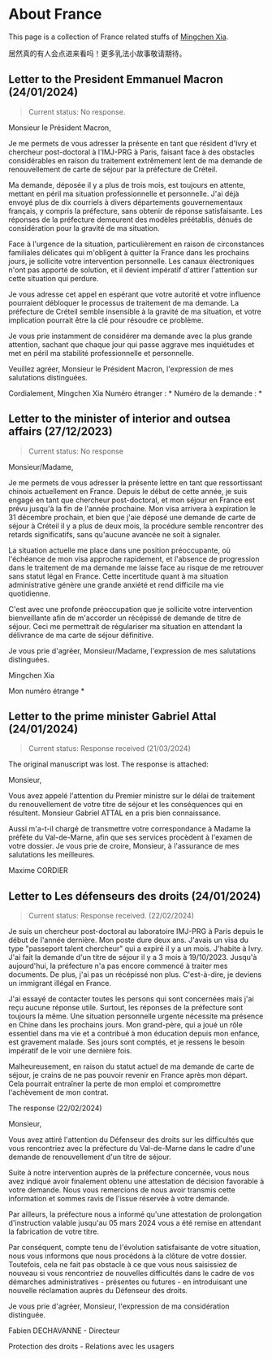 # About France

This page is a collection of France related stuffs of [Mingchen Xia](readme.md). 

居然真的有人会点进来看吗！更多乳法小故事敬请期待。

## Letter to the President Emmanuel Macron (24/01/2024)

> Current status: No response.

Monsieur le Président Macron,

Je me permets de vous adresser la présente en tant que résident d'Ivry et chercheur post-doctoral à l'IMJ-PRG à Paris, faisant face à des obstacles considérables en raison du traitement extrêmement lent de ma demande de renouvellement de carte de séjour par la préfecture de Créteil.

Ma demande, déposée il y a plus de trois mois, est toujours en attente, mettant en péril ma situation professionnelle et personnelle. J'ai déjà envoyé plus de dix courriels à divers départements gouvernementaux français, y compris la préfecture, sans obtenir de réponse satisfaisante. Les réponses de la préfecture demeurent des modèles préétablis, dénués de considération pour la gravité de ma situation.

Face à l'urgence de la situation, particulièrement en raison de circonstances familiales délicates qui m'obligent à quitter la France dans les prochains jours, je sollicite votre intervention personnelle. Les canaux électroniques n'ont pas apporté de solution, et il devient impératif d'attirer l'attention sur cette situation qui perdure.

Je vous adresse cet appel en espérant que votre autorité et votre influence pourraient débloquer le processus de traitement de ma demande. La préfecture de Créteil semble insensible à la gravité de ma situation, et votre implication pourrait être la clé pour résoudre ce problème.

Je vous prie instamment de considérer ma demande avec la plus grande attention, sachant que chaque jour qui passe aggrave mes inquiétudes et met en péril ma stabilité professionnelle et personnelle.

Veuillez agréer, Monsieur le Président Macron, l'expression de mes salutations distinguées.

Cordialement,
Mingchen Xia
Numéro étranger : *
Numéro de la demande : *

## Letter to the minister of interior and outsea affairs (27/12/2023)

> Current status: No response

Monsieur/Madame,

Je me permets de vous adresser la présente lettre en tant que ressortissant chinois actuellement en France. Depuis le début de cette année, je suis engagé en tant que chercheur post-doctoral, et mon séjour en France est prévu jusqu'à la fin de l'année prochaine. Mon visa arrivera à expiration le 31 décembre prochain, et bien que j'aie déposé une demande de carte de séjour à Créteil il y a plus de deux mois, la procédure semble rencontrer des retards significatifs, sans qu'aucune avancée ne soit à signaler.

La situation actuelle me place dans une position préoccupante, où l'échéance de mon visa approche rapidement, et l'absence de progression dans le traitement de ma demande me laisse face au risque de me retrouver sans statut légal en France. Cette incertitude quant à ma situation administrative génère une grande anxiété et rend difficile ma vie quotidienne.

C'est avec une profonde préoccupation que je sollicite votre intervention bienveillante afin de m'accorder un récépissé de demande de titre de séjour. Ceci me permettrait de régulariser ma situation en attendant la délivrance de ma carte de séjour définitive.

Je vous prie d'agréer, Monsieur/Madame, l'expression de mes salutations distinguées.

Mingchen Xia

Mon numéro étrange *

## Letter to the prime minister Gabriel Attal (24/01/2024)

> Current status: Response received (21/03/2024)

The original manuscript was lost. The response is attached:

Monsieur,

Vous avez appelé l'attention du Premier ministre sur le délai de traitement du renouvellement de votre titre de séjour et les conséquences qui en résultent.
Monsieur Gabriel ATTAL en a pris bien connaissance.

Aussi m'a-t-il chargé de transmettre votre correspondance à Madame la préfète du Val-de-Marne, afin que ses services procèdent à l'examen de votre dossier.
Je vous prie de croire, Monsieur, à l'assurance de mes salutations les meilleures.

Maxime CORDIER

## Letter to Les défenseurs des droits (24/01/2024)

> Current status: Response received. (22/02/2024)

Je suis un chercheur post-doctoral au laboratoire IMJ-PRG à Paris depuis le début de l'année dernière. Mon poste dure deux ans. J'avais un visa du type "passeport talent chercheur" qui a expiré il y a un mois.
J'habite à Ivry. J'ai fait la demande d'un titre de séjour il y a 3 mois à 19/10/2023. Jusqu'à aujourd'hui, la préfecture n'a pas encore commencé à traiter mes documents.
De plus, j'ai pas un récépissé non plus. C'est-à-dire, je deviens un immigrant illégal en France.

J'ai essayé de contacter toutes les persons qui sont concernées mais j'ai reçu aucune réponse utile. Surtout, les réponses de la préfecture sont toujours la même.
Une situation personnelle urgente nécessite ma présence en Chine dans les prochains jours. Mon grand-père, qui a joué un rôle essentiel dans ma vie et a contribué à mon éducation depuis mon enfance, est gravement malade. Ses jours sont comptés, et je ressens le besoin impératif de le voir une dernière fois.

Malheureusement, en raison du statut actuel de ma demande de carte de séjour, je crains de ne pas pouvoir revenir en France après mon départ. Cela pourrait entraîner la perte de mon emploi et compromettre l'achèvement de mon contrat.

The response (22/02/2024)

Monsieur,

Vous avez attiré l'attention du Défenseur des droits sur les difficultés que vous rencontriez avec la préfecture du Val-de-Marne dans le cadre d'une demande de renouvellement d'un titre de séjour.

Suite à notre intervention auprès de la préfecture concernée, vous nous avez indiqué avoir finalement obtenu une attestation de décision favorable à votre demande. Nous vous remercions de nous avoir transmis cette information et sommes ravis de l'issue réservée à votre demande.

Par ailleurs, la préfecture nous a informé qu'une attestation de prolongation d'instruction valable jusqu'au 05 mars 2024 vous a été remise en attendant la fabrication de votre titre.

Par conséquent, compte tenu de l'évolution satisfaisante de votre situation, nous vous informons que nous procédons à la clôture de votre dossier. Toutefois, cela ne fait pas obstacle à ce que vous nous saisissiez de nouveau si vous rencontriez de nouvelles difficultés dans le cadre de vos démarches administratives - présentes ou futures - en introduisant une nouvelle réclamation auprès du Défenseur des droits.

Je vous prie d'agréer, Monsieur, l'expression de ma considération distinguée.


Fabien DECHAVANNE - Directeur 

Protection des droits - Relations avec les usagers

